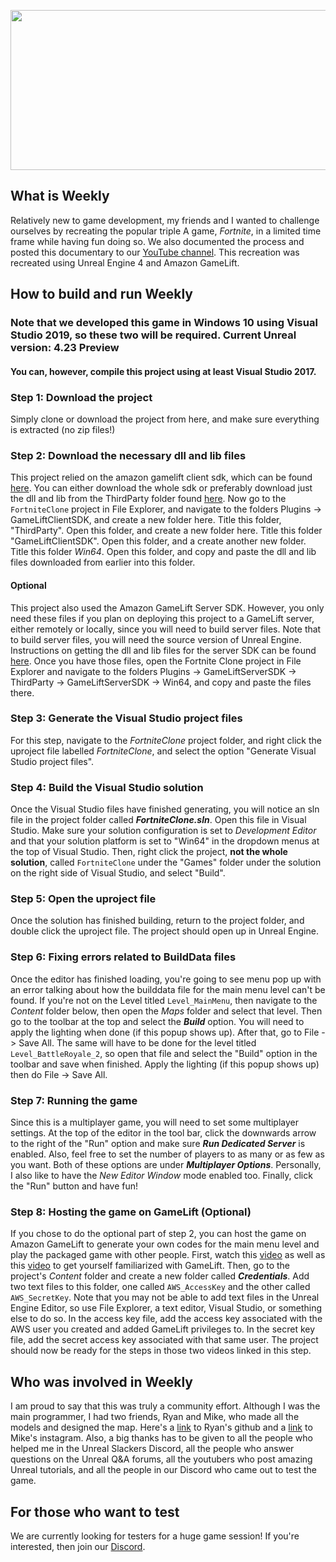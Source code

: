 <img src="https://raw.githubusercontent.com/pivotman319-new/fortnite-clone-ue4/master/readme_images/T_Frontend_UI_Wordmark-512_black.png" width="512" height="256"></img>
## What is Weekly
Relatively new to game development, my friends and I wanted to challenge ourselves by recreating the popular triple A game, *Fortnite*, in a limited time frame while having fun doing so. We also documented the process and posted this documentary to our [YouTube channel](https://www.youtube.com/watch?v=UCyIgPcXKLQ). This recreation was recreated using Unreal Engine 4 and Amazon GameLift.

## How to build and run Weekly
### Note that we developed this game in Windows 10 using Visual Studio 2019, so these two will be required. Current Unreal version: 4.23 Preview
#### You can, however, compile this project using at least Visual Studio 2017.

### Step 1: Download the project
Simply clone or download the project from here, and make sure everything is extracted (no zip files!)

### Step 2: Download the necessary dll and lib files
This project relied on the amazon gamelift client sdk, which can be found [here](https://github.com/YetiTech-Studios/UE4GameLiftClientSDK). You can either download the whole sdk or preferably download just the dll and lib from the ThirdParty folder found [here](https://github.com/YetiTech-Studios/UE4GameLiftClientSDK/tree/master/GameLiftClientSDK/ThirdParty/GameLiftClientSDK/Win64). Now go to the `FortniteClone` project in File Explorer, and navigate to the folders Plugins -> GameLiftClientSDK, and create a new folder here. Title this folder, "ThirdParty". Open this folder, and create a new folder here. Title this folder "GameLiftClientSDK". Open this folder, and a create another new folder. Title this folder *Win64*. Open this folder, and copy and paste the dll and lib files downloaded from earlier into this folder.

#### Optional
This project also used the Amazon GameLift Server SDK. However, you only need these files if you plan on deploying this project to a GameLift server, either remotely or locally, since you will need to build server files. Note that to build server files, you will need the source version of Unreal Engine. Instructions on getting the dll and lib files for the server SDK can be found [here](https://docs.aws.amazon.com/gamelift/latest/developerguide/integration-engines-setup-unreal.html). Once you have those files, open the Fortnite Clone project in File Explorer and navigate to the folders Plugins -> GameLiftServerSDK -> ThirdParty -> GameLiftServerSDK -> Win64, and copy and paste the files there.

### Step 3: Generate the Visual Studio project files
For this step, navigate to the *FortniteClone* project folder, and right click the uproject file labelled *FortniteClone*, and select the option "Generate Visual Studio project files". 

### Step 4: Build the Visual Studio solution
Once the Visual Studio files have finished generating, you will notice an sln file in the project folder called ***FortniteClone.sln***. Open this file in Visual Studio. Make sure your solution configuration is set to *Development Editor* and that your solution platform is set to "Win64" in the dropdown menus at the top of Visual Studio. Then, right click the project, **not the whole solution**, called `FortniteClone` under the "Games" folder under the solution on the right side of Visual Studio, and select "Build".

### Step 5: Open the uproject file
Once the solution has finished building, return to the project folder, and double click the uproject file. The project should open up in Unreal Engine.

### Step 6: Fixing errors related to BuildData files
Once the editor has finished loading, you're going to see menu pop up with an error talking about how the builddata file for the main menu level can't be found. If you're not on the Level titled `Level_MainMenu`, then navigate to the *Content* folder below, then open the *Maps* folder and select that level. Then go to the toolbar at the top and select the ***Build*** option. You will need to apply the lighting when done (if this popup shows up). After that, go to File -> Save All. The same will have to be done for the level titled `Level_BattleRoyale_2`, so open that file and select the "Build" option in the toolbar and save when finished. Apply the lighting (if this popup shows up) then do File -> Save All.

### Step 7: Running the game
Since this is a multiplayer game, you will need to set some multiplayer settings. At the top of the editor in the tool bar, click the downwards arrow to the right of the "Run" option and make sure ***Run Dedicated Server*** is enabled. Also, feel free to set the number of players to as many or as few as you want. Both of these options are under ***Multiplayer Options***. Personally, I also like to have the *New Editor Window* mode enabled too. Finally, click the "Run" button and have fun!

### Step 8: Hosting the game on GameLift (Optional)
If you chose to do the optional part of step 2, you can host the game on Amazon GameLift to generate your own codes for the main menu level and play the packaged game with other people. First, watch this [video](https://youtu.be/Iq2LpwXogTw) as well as this [video](https://youtu.be/2I8JDeMGkgc) to get yourself familiarized with GameLift. Then, go to the project's *Content* folder and create a new folder called ***Credentials***. Add two text files to this folder, one called `AWS_AccessKey` and the other called `AWS_SecretKey`. Note that you may not be able to add text files in the Unreal Engine Editor, so use File Explorer, a text editor, Visual Studio, or something else to do so. In the access key file, add the access key associated with the AWS user you created and added GameLift privileges to. In the secret key file, add the secret access key associated with that same user. The project should now be ready for the steps in those two videos linked in this step.

## Who was involved in Weekly
I am proud to say that this was truly a community effort. Although I was the main programmer, I had two friends, Ryan and Mike, who made all the models and designed the map. Here's a [link](https://github.com/rthomas24) to Ryan's github and a [link](https://www.instagram.com/mikedecaprio1/) to Mike's instagram. Also, a big thanks has to be given to all the people who helped me in the Unreal Slackers Discord, all the people who answer questions on the Unreal Q&A forums, all the youtubers who post amazing Unreal tutorials, and all the people in our Discord who came out to test the game.

## For those who want to test
We are currently looking for testers for a huge game session! If you're interested, then join our [Discord](https://discord.gg/2xbR5qT).
